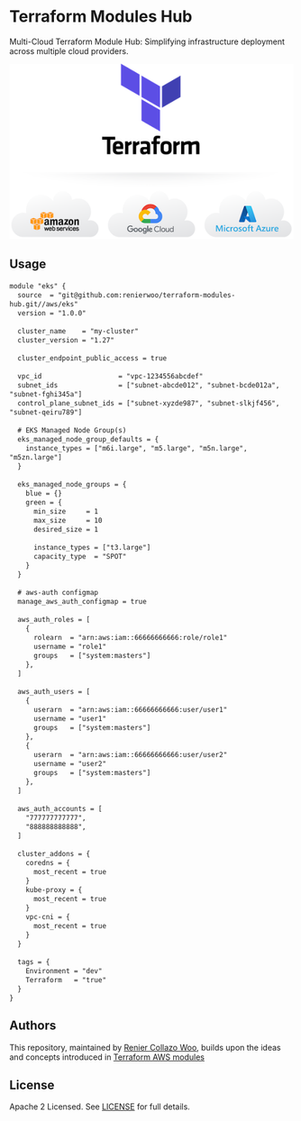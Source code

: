 # Terraform Modules Hub
Multi-Cloud Terraform Module Hub: Simplifying infrastructure deployment across multiple cloud providers.

<p align="center">
  <img src="./logo-white.png" alt="Terraform Modules Hub">
</p>

## Usage

```hcl
module "eks" {
  source  = "git@github.com:renierwoo/terraform-modules-hub.git//aws/eks"
  version = "1.0.0"

  cluster_name    = "my-cluster"
  cluster_version = "1.27"

  cluster_endpoint_public_access = true

  vpc_id                   = "vpc-1234556abcdef"
  subnet_ids               = ["subnet-abcde012", "subnet-bcde012a", "subnet-fghi345a"]
  control_plane_subnet_ids = ["subnet-xyzde987", "subnet-slkjf456", "subnet-qeiru789"]

  # EKS Managed Node Group(s)
  eks_managed_node_group_defaults = {
    instance_types = ["m6i.large", "m5.large", "m5n.large", "m5zn.large"]
  }

  eks_managed_node_groups = {
    blue = {}
    green = {
      min_size     = 1
      max_size     = 10
      desired_size = 1

      instance_types = ["t3.large"]
      capacity_type  = "SPOT"
    }
  }

  # aws-auth configmap
  manage_aws_auth_configmap = true

  aws_auth_roles = [
    {
      rolearn  = "arn:aws:iam::66666666666:role/role1"
      username = "role1"
      groups   = ["system:masters"]
    },
  ]

  aws_auth_users = [
    {
      userarn  = "arn:aws:iam::66666666666:user/user1"
      username = "user1"
      groups   = ["system:masters"]
    },
    {
      userarn  = "arn:aws:iam::66666666666:user/user2"
      username = "user2"
      groups   = ["system:masters"]
    },
  ]

  aws_auth_accounts = [
    "777777777777",
    "888888888888",
  ]

  cluster_addons = {
    coredns = {
      most_recent = true
    }
    kube-proxy = {
      most_recent = true
    }
    vpc-cni = {
      most_recent = true
    }
  }

  tags = {
    Environment = "dev"
    Terraform   = "true"
  }
}
```

## Authors
This repository, maintained by [Renier Collazo Woo](https://github.com/renierwoo), builds upon the ideas and concepts introduced in [Terraform AWS modules](https://github.com/terraform-aws-modules)

## License
Apache 2 Licensed. See [LICENSE](./LICENSE) for full details.
